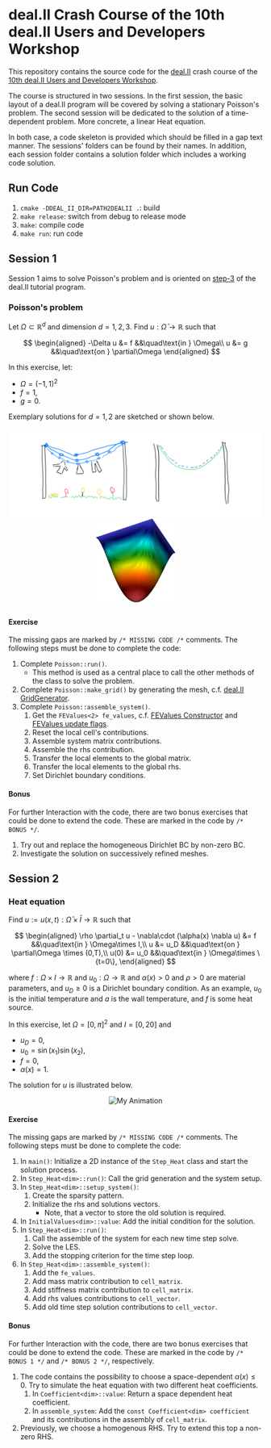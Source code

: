 # deal.II Crash Course of the 10th deal.II Users and Developers Workshop

This repository contains the source code for the [deal.II](https://www.dealii.org) crash course of the [10th deal.II Users and Developers Workshop](https://www.dealii.org/workshop-2023/). 

The course is structured in two sessions. In the first session, the basic layout of a deal.II program will be covered by solving a stationary Poisson's problem. The second session will be dedicated to the solution of a time-dependent problem. More concrete, a linear Heat equation.

In both case, a code skeleton is provided which should be filled in a gap text manner. The sessions' folders can be found by their names. In addition, each session folder contains a solution folder which includes a working code solution.

## Run Code

1. `cmake -DDEAL_II_DIR=PATH2DEALII .`: build 
2. `make release`: switch from debug to release mode
3. `make`: compile code
4. `make run`: run code

## Session 1 
Session 1 aims to solve Poisson's problem and is oriented on [step-3](https://www.dealii.org/current/doxygen/deal.II/step_3.html) of the deal.II tutorial program. 

### Poisson's problem
Let $\Omega\subset\mathbb{R}^d$ and dimension $d=1,2,3$. Find $u:\bar{\Omega}\to\mathbb{R}$ such that

$$
\begin{aligned}
-\Delta u &= f &&\quad\text{in } \Omega\\
u &= g &&\quad\text{on } \partial\Omega
\end{aligned}
$$

In this exercise, let:

- $\Omega = (-1,1)^2$
- $f = 1$,
- $g = 0$.

Exemplary solutions for $d=1,2$ are sketched or shown below.
<div style="text-align:center">
    <img src="images/high_fidelity_1d.png" alt="Poisson 2D" height="175"/>
    <img src="images/poisson_2d.png" alt="Poisson 2D" height="175"/>
</div>

#### Exercise
The missing gaps are marked by `/* MISSING CODE /*` comments. The following steps must be done to complete the code:

1. Complete `Poisson::run()`.
   - This method is used as a central place to call the other methods of the class to solve the problem.
2. Complete `Poisson::make_grid()` by generating the mesh, c.f. [deal.II GridGenerator](https://www.dealii.org/current/doxygen/deal.II/namespaceGridGenerator.html#acea0cbcd68e52ce8113d1134b87de403).
3. Complete `Poisson::assemble_system()`.
   1. Get the `FEValues<2> fe_values`, c.f. [FEValues Constructor](https://www.dealii.org/current/doxygen/deal.II/classFEValues.html#a80f982108aa0d834923a57fa328d1c7e) and [FEValues update flags](https://www.dealii.org/current/doxygen/deal.II/group__feaccess.html#gaa94b67d2fdcc390690c523f28019e52f).
   2. Reset the local cell's contributions.
   3. Assemble system matrix contributions.
   4. Assemble the rhs contribution. 
   5. Transfer the local elements to the global matrix.
   6. Transfer the local elements to the global rhs.
   7. Set Dirichlet boundary conditions.

#### Bonus
For further Interaction with the code, there are two bonus exercises that could be done to extend the code. These are marked in the code by `/* BONUS */`.

1. Try out and replace the homogeneous Dirichlet BC by non-zero BC.
2. Investigate the solution on successively refined meshes.


## Session 2
### Heat equation

Find $u:=u(x,t):\bar{\Omega}\times \bar{I}\to \mathbb{R}$ such that

$$
\begin{aligned}
\rho \partial_t u - \nabla\cdot (\alpha(x) \nabla u) &= f &&\quad\text{in } \Omega\times
I,\\
u &= u_D &&\quad\text{on } \partial\Omega \times (0,T),\\
u(0) &= u_0 &&\quad\text{in } \Omega\times \{t=0\},
\end{aligned}
$$

where $f:\Omega\times I\to \mathbb{R}$ and $u_0:\Omega\to\mathbb{R}$ and $\alpha(x)>0$ and $\rho>0$ are material parameters, and $u_D\geq 0$ is a Dirichlet boundary condition. As an example, $u_0$ is the initial temperature and $a$ is the wall temperature, and $f$ is some heat source.

In this exercise, let $\Omega = [0,\pi]^2$ and $I = [0,20]$ and

- $u_D = 0$,
- $u_0 = \sin(x_1)\sin(x_2)$,
- $f = 0$,
- $\alpha(x) = 1$.

The solution for $u$ is illustrated below.
<div style="text-align:center">
   <img src="images/heat_2d.gif" alt="My Animation" class="center-image" height="200" loop>
</div>

#### Exercise
The missing gaps are marked by `/* MISSING CODE /*` comments. The following steps must be done to complete the code:

1. In `main()`: Initialize a 2D instance of the `Step_Heat` class and start the solution process.
2. In `Step_Heat<dim>::run()`: Call the grid generation and the system setup. 
3. In `Step_Heat<dim>::setup_system()`:
   1. Create the sparsity pattern. 
   2. Initialize the rhs and solutions vectors. 
      - Note, that a vector to store the old solution is required.
4. In `InitialValues<dim>::value`: Add the initial condition for the solution.
5. In `Step_Heat<dim>::run()`:
   1. Call the assemble of the system for each new time step solve.
   2. Solve the LES.
   3. Add the stopping criterion for the time step loop.
6. In `Step_Heat<dim>::assemble_system()`:
   1. Add the `fe_values`.
   2. Add mass matrix contribution to `cell_matrix`.
   3. Add stiffness matrix contribution to `cell_matrix`.
   4. Add rhs values contributions to `cell_vector`.
   5. Add old time step solution contributions to `cell_vector`.

#### Bonus
For further Interaction with the code, there are two bonus exercises that could be done to extend the code. These are marked in the code by `/* BONUS 1 */` and `/* BONUS 2 */`, respectively.

1. The code contains the possibility to choose a space-dependent $\alpha(x) \leq 0$. Try to simulate the heat equation with two different heat coefficients.
   1. In `Coefficient<dim>::value`: Return a space dependent heat coefficient.
   2. In `assemble_system`: Add the `const Coefficient<dim> coefficient` and its contributions in the assembly of `cell_matrix`.
2. Previously, we choose a homogenous RHS. Try to extend this top a non-zero RHS.
